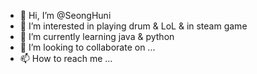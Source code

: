 - 👋 Hi, I’m @SeongHuni
- 👀 I’m interested in playing drum & LoL & in steam game
- 🌱 I’m currently learning java & python
- 💞️ I’m looking to collaborate on ...
- 📫 How to reach me ...

<!---
SeongHuni/SeongHuni is a ✨ special ✨ repository because its `README.md` (this file) appears on your GitHub profile.
You can click the Preview link to take a look at your changes.
--->

